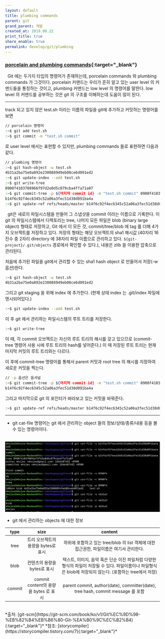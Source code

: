 ```yaml
---
layout: default
title: plumbing commands
parent: git
grand_parent: 개발
created_at: 2019.08.22
print_title: true
share_enable: true
permalink: develop/git/plumbing
---
```

### [porcelain and plumbing commands](https://git-scm.com/book/ko/v2/Git%EC%9D%98-%EB%82%B4%EB%B6%80-Plumbing-%EB%AA%85%EB%A0%B9%EA%B3%BC-Porcelain-%EB%AA%85%EB%A0%B9){:target="_blank"}  
<p style='margin-top: 15px;'>
  &nbsp;&nbsp;Git 에는 두가지 타입의 명령어가 존재하는데, porcelain commands 와 plumbing commands 가 그것이다. porcelain 커맨드는 우리가 흔히 알고 있는 user level 의 커맨드들을 통칭하는 것이고, plumbing 커맨드는 low level 의 명령어를 말한다.
  low level 의 커맨드를 공부하는 것은 git 의 구조를 이해하는데 도움이 많이 된다.
</p>

---

track 되고 있지 않은 test.sh 이라는 이름의 파일을 git에 추가하고 커밋하는 명령어를 보면

```bash
// porcelain 명령어
:~$ git add test.sh
:~$ git commit -m "test.sh commit"
```
로 user level 에서는 표현할 수 있지만, plumbing commands 들로 표현하면 다음과 같다.

```bash
// plumbing 명령어
:~$ git hash-object -w test.sh
4b31a2ba75e0a892e230088949eb08ce6d091ed2
:~$ git update-index --add test.sh
:~$ git write-tree
0900f4103708966f97d2e0d5c079cba4ffa71a07
:~$ git commit-tree -p ${마지막 commit id} -m "test.sh commit" 0900f4103708966f97d2e0d5c079cba4ffa71a07
b14f6c92f4ec6345c52a06a3fec51d38d091ba4a
:~$ git update-ref refs/heads/master b14f6c92f4ec6345c52a06a3fec51d38d091ba4a
```

&nbsp;&nbsp;git은 새로이 파일시스템을 만들어 그 스냅샷을 commit 이라는 이름으로 기록한다. 이 git 의 파일시스템에서 디렉토리는 tree, 나머지 모든 파일은 blob (binary large object) 형태로 저장하고, Git 에서 이 모든 것, commit/tree/blob 에 tag 를 더해 4가지 오브젝트를 저장하고 있다. 저장의 형태는 해당 오브젝트의 sha1 해시값 (40자리 16진수 중 2자리 directory 에 38자리 파일 이름으로 관리하고 있다. `${git-project}/.git/objects` 경로에서 확인할 수 있다.), 내용은 zlib 을 이용한 압축으로 관리된다.


처음에 추가된 파일을 git에서 관리할 수 있는 sha1 hash object 로 만들어서 저장(-w 옵션)한다.
```bash
:~$ git hash-object -w test.sh
4b31a2ba75e0a892e230088949eb08ce6d091ed2
```

그리고 git staging 을 위해 index 에 추가한다. (현재 상태 index 는 .git/index 파일에 명시되어있다.)
```bash
:~$ git update-index --add test.sh
```

이 후 git 에서 관리하는 파일시스템의 루트 트리를 저장한다.
```bash
:~$ git write-tree
```
이 때, 각 commit 오브젝트는 자신의 루트 트리의 해시를 갖고 있으므로 (commit-tree 명령어 사용 시에 루트 트리의 hash를 넣어준다.) 이 때 저장된 루트 트리는 현재 마지막 커밋의 루트 트리와는 다르다.


이 후에 commit-tree 명령어를 통해서 parent 커밋과 root tree 의 해시를 지정하여 새로운 커밋을 찍는다.
```bash
// -p 옵션은 옵셔널
:~$ git commit-tree -p ${마지막 commit id} -m "test.sh commit" 0900f4103708966f97d2e0d5c079cba4ffa71a07
b14f6c92f4ec6345c52a06a3fec51d38d091ba4a
```

그리고 마지막으로 git 의 포인터가 바라보고 있는 커밋을 바꿔준다.
```bash
:~$ git update-ref refs/heads/master b14f6c92f4ec6345c52a06a3fec51d38d091ba4a
```

--- 
* git cat-file 명령어는 git 에서 관리하는 object 들의 정보/상태/종류/내용 등을 볼 수 있는 명령어이다.

<p align="center">
  <br><img alt="img-name" src="/assets/images/git/cat-file.png" class="content-image-1"><br>
</p>

* git 에서 관리하는 objects 에 대한 정보

| type | size | content |
|:----:|:----:|:-------:|
| tree | 트리 오브젝트의 용량을 bytes로 표시 | 하위에 포함하고 있는 tree/blob 의 list 객체에 대한 접근권한, 파일이름은 여기서 관리한다. |
| blob | 컨텐츠의 용량을 bytes로 표시 | 텍스트, 이미지, 음악 혹은 단순 이진 파일처럼 다양한 형식의 파일이 저장될 수 있다. 파일이름이나 파일형식은 blob에 저장되지 않는다. (포함하는 tree에서 저장) |
| commit | commit content의 용량을 bytes 로 표시 | parent commit, author(date), committer(date), tree hash, commit message 를 포함 |  

<br>
*출처: [git-scm](https://git-scm.com/book/ko/v1/Git%EC%9D%98-%EB%82%B4%EB%B6%80-Git-%EA%B0%9C%EC%B2%B4){:target="_blank"}*  
*참조: [storycompiler](https://storycompiler.tistory.com/7){:target="_blank"}*
